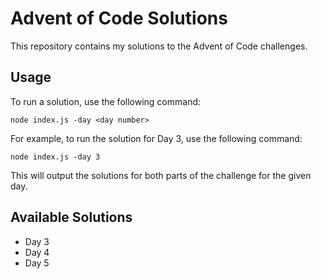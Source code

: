 # Advent of Code Solutions
This repository contains my solutions to the Advent of Code challenges.

## Usage
To run a solution, use the following command:

```console
node index.js -day <day number>
```
For example, to run the solution for Day 3, use the following command:

```console
node index.js -day 3
```
This will output the solutions for both parts of the challenge for the given day.

## Available Solutions
 - Day 3
 - Day 4
 - Day 5
